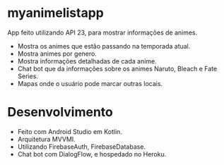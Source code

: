 # myanimelistapp
App feito utilizando API 23, para mostrar informações de animes.

- Mostra os animes que estão passando na temporada atual.
- Mostra animes por genero.
- Mostra informações detalhadas de cada anime.
- Chat bot que da informações sobre os animes Naruto, Bleach e Fate Series.
- Mapas onde o usuário pode marcar outras locais.

# Desenvolvimento
- Feito com Android Studio em Kotlin.
- Arquitetura MVVMI.
- Utilizando FirebaseAuth, FirebaseDatabase.
- Chat bot com DialogFlow, e hospedado no Heroku.
